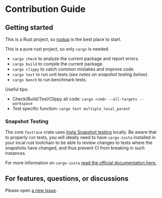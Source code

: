 # Contribution Guide

## Getting started

This is a Rust project, so [rustup](https://rustup.rs/) is the best place to start.

This is a pure rust project, so only `cargo` is needed.

- `cargo check` to analyze the current package and report errors.
- `cargo build` to compile the current package.
- `cargo clippy` to catch common mistakes and improve code.
- `cargo test` to run unit tests (*see notes on snapshot testing below*).
- `cargo bench` to run benchmark tests.

Useful tips:

- Check/Build/Test/Clippy all code: `cargo <cmd> --all-targets --workspace`
- Test specific function: `cargo test multiple_local_parent`

### Snapshot Testing 

The core `fastrace` crate uses [Insta Snapshot testing](https://insta.rs/) locally. Be aware that to properly run tests,
you will ideally need to have `cargo-insta` installed in your local rust toolchain to be able to review changes to tests
where the snapshots have changed, and thus prevent CI from breaking in such instances.

For more information on `cargo-insta` [read the official documentation here.](https://insta.rs/docs/cli/)

## For features, questions, or discussions

Please open [a new issue](https://github.com/fast/fastrace/issues/new/choose).
